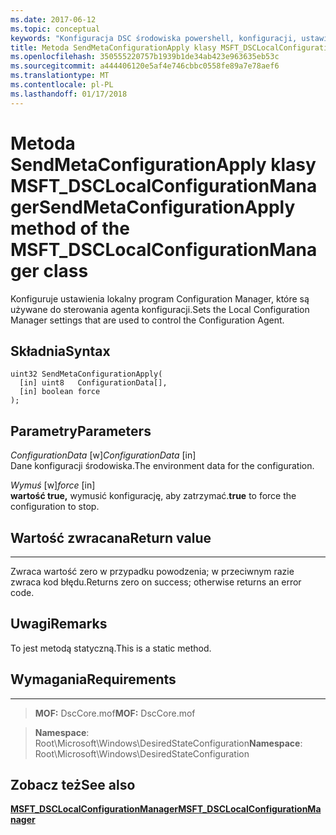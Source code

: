 ```yaml
---
ms.date: 2017-06-12
ms.topic: conceptual
keywords: "Konfiguracja DSC środowiska powershell, konfiguracji, ustawienia"
title: Metoda SendMetaConfigurationApply klasy MSFT_DSCLocalConfigurationManager
ms.openlocfilehash: 350555220757b1939b1de34ab423e963635eb53c
ms.sourcegitcommit: a444406120e5af4e746cbbc0558fe89a7e78aef6
ms.translationtype: MT
ms.contentlocale: pl-PL
ms.lasthandoff: 01/17/2018
---
```

# <a name="sendmetaconfigurationapply-method-of-the-msftdsclocalconfigurationmanager-class"></a><span data-ttu-id="d2c34-103">Metoda SendMetaConfigurationApply klasy MSFT_DSCLocalConfigurationManager</span><span class="sxs-lookup"><span data-stu-id="d2c34-103">SendMetaConfigurationApply method of the MSFT_DSCLocalConfigurationManager class</span></span>

<span data-ttu-id="d2c34-104">Konfiguruje ustawienia lokalny program Configuration Manager, które są używane do sterowania agenta konfiguracji.</span><span class="sxs-lookup"><span data-stu-id="d2c34-104">Sets the Local Configuration Manager settings that are used to control the Configuration Agent.</span></span>

<a name="syntax"></a><span data-ttu-id="d2c34-105">Składnia</span><span class="sxs-lookup"><span data-stu-id="d2c34-105">Syntax</span></span>
------

```mof
uint32 SendMetaConfigurationApply(
  [in] uint8   ConfigurationData[],
  [in] boolean force
);
```

<a name="parameters"></a><span data-ttu-id="d2c34-106">Parametry</span><span class="sxs-lookup"><span data-stu-id="d2c34-106">Parameters</span></span>
----------

<span data-ttu-id="d2c34-107">*ConfigurationData* \[w\]</span><span class="sxs-lookup"><span data-stu-id="d2c34-107">*ConfigurationData* \[in\]</span></span>  
<span data-ttu-id="d2c34-108">Dane konfiguracji środowiska.</span><span class="sxs-lookup"><span data-stu-id="d2c34-108">The environment data for the configuration.</span></span>

<span data-ttu-id="d2c34-109">*Wymuś* \[w\]</span><span class="sxs-lookup"><span data-stu-id="d2c34-109">*force* \[in\]</span></span>  
<span data-ttu-id="d2c34-110">**wartość true,** wymusić konfigurację, aby zatrzymać.</span><span class="sxs-lookup"><span data-stu-id="d2c34-110">**true** to force the configuration to stop.</span></span>

## <a name="return-value"></a><span data-ttu-id="d2c34-111">Wartość zwracana</span><span class="sxs-lookup"><span data-stu-id="d2c34-111">Return value</span></span>
------------

<span data-ttu-id="d2c34-112">Zwraca wartość zero w przypadku powodzenia; w przeciwnym razie zwraca kod błędu.</span><span class="sxs-lookup"><span data-stu-id="d2c34-112">Returns zero on success; otherwise returns an error code.</span></span>

## <a name="remarks"></a><span data-ttu-id="d2c34-113">Uwagi</span><span class="sxs-lookup"><span data-stu-id="d2c34-113">Remarks</span></span>

<span data-ttu-id="d2c34-114">To jest metodą statyczną.</span><span class="sxs-lookup"><span data-stu-id="d2c34-114">This is a static method.</span></span>

## <a name="requirements"></a><span data-ttu-id="d2c34-115">Wymagania</span><span class="sxs-lookup"><span data-stu-id="d2c34-115">Requirements</span></span>
------------
><span data-ttu-id="d2c34-116">**MOF:** DscCore.mof</span><span class="sxs-lookup"><span data-stu-id="d2c34-116">**MOF:** DscCore.mof</span></span>

><span data-ttu-id="d2c34-117">**Namespace**: Root\Microsoft\Windows\DesiredStateConfiguration</span><span class="sxs-lookup"><span data-stu-id="d2c34-117">**Namespace**: Root\Microsoft\Windows\DesiredStateConfiguration</span></span>


## <a name="see-also"></a><span data-ttu-id="d2c34-118">Zobacz też</span><span class="sxs-lookup"><span data-stu-id="d2c34-118">See also</span></span>


[<span data-ttu-id="d2c34-119">**MSFT_DSCLocalConfigurationManager**</span><span class="sxs-lookup"><span data-stu-id="d2c34-119">**MSFT_DSCLocalConfigurationManager**</span></span>](msft-dsclocalconfigurationmanager.md)


 

 



